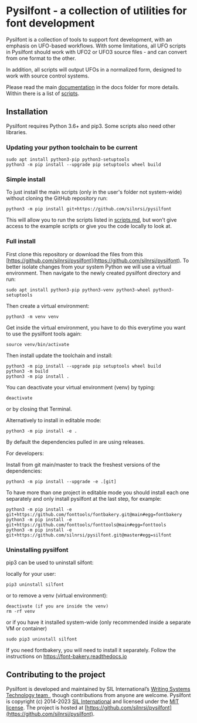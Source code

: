 # Pysilfont - a collection of utilities for font development

Pysilfont is a collection of tools to support font development, with an emphasis on UFO-based workflows. With some limitations, all UFO scripts in Pysilfont should work with UFO2 or UFO3 source files - and can convert from one format to the other.

In addition, all scripts will output UFOs in a normalized form, designed to work with source control systems.

Please read the main [documentation](docs/docs.md) in the docs folder for more details. Within there is a list of [scripts](docs/scripts.md).

## Installation

Pysilfont requires Python 3.6+ and pip3. Some scripts also need other libraries.

### Updating your python toolchain to be current
```
sudo apt install python3-pip python3-setuptools
python3 -m pip install --upgrade pip setuptools wheel build
```

### Simple install
To just install the main scripts (only in the user's folder not system-wide) without cloning the GitHub repository run:
```
python3 -m pip install git+https://github.com/silnrsi/pysilfont
```

This will allow you to run the scripts listed in [scripts.md](docs/scripts.md), but won’t give access
to the example scripts or give you the code locally to look at.

### Full install

First clone this repository or download the files from this [https://github.com/silnrsi/pysilfont](https://github.com/silnrsi/pysilfont). To better isolate changes from your system Python we will use a virtual environment.
Then navigate to the newly created pysilfont directory and run:
```
sudo apt install python3-pip python3-venv python3-wheel python3-setuptools
```

Then create a virtual environment:
```
python3 -m venv venv
```
Get inside the virtual environment, you have to do this everytime you want to use the pysilfont tools again:
```
source venv/bin/activate
```

Then install update the toolchain and install:
```
python3 -m pip install --upgrade pip setuptools wheel build
python3 -m build
python3 -m pip install .
```

You can deactivate your virtual environment (venv) by typing:
```
deactivate
```
or by closing that Terminal. 


Alternatively to install in editable mode:
```
python3 -m pip install -e .
```

By default the dependencies pulled in are using releases. 



For developers: 

Install from git main/master to track the freshest versions of the dependencies:
```
python3 -m pip install --upgrade -e .[git]
```

To have more than one project in editable mode you should install each one separately and only install pysilfont at the last step, for example:
```
python3 -m pip install -e git+https://github.com/fonttools/fontbakery.git@main#egg=fontbakery
python3 -m pip install -e git+https://github.com/fonttools/fonttools@main#egg=fonttools
python3 -m pip install -e git+https://github.com/silnrsi/pysilfont.git@master#egg=silfont
```

### Uninstalling pysilfont

pip3 can be used to uninstall silfont:

locally for your user:
```
pip3 uninstall silfont
```

or to remove a venv (virtual environment):
```
deactivate (if you are inside the venv) 
rm -rf venv
```


or if you have it installed system-wide (only recommended inside a separate VM or container)
```
sudo pip3 uninstall silfont
```

If you need fontbakery, you will need to install it separately.
Follow the instructions on https://font-bakery.readthedocs.io


## Contributing to the project

Pysilfont is developed and maintained by SIL International’s [Writing Systems Technology team ](https://software.sil.org/wstech/), though contributions from anyone are welcome. Pysilfont is copyright (c) 2014-2023 [SIL International](https://www.sil.org) and licensed under the [MIT license](https://en.wikipedia.org/wiki/MIT_License). The project is hosted at [https://github.com/silnrsi/pysilfont](https://github.com/silnrsi/pysilfont).
